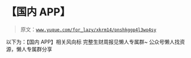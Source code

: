 # 【国内 APP】

> 原文：[`www.yuque.com/for_lazy/xkrm14/pnshkggp4l3wo4sy`](https://www.yuque.com/for_lazy/xkrm14/pnshkggp4l3wo4sy)

<ne-p id="u879deea0" data-lake-id="u879deea0"><ne-text id="u1bc0da91">以下为：【国内 APP】相关风向标</ne-text></ne-p> <ne-p id="u6381000d" data-lake-id="u6381000d"><ne-text id="ucea3ae0e">完整生财周报见懒人专属群~</ne-text></ne-p> <ne-p id="u9798c102" data-lake-id="u9798c102"><ne-text id="u0b463866">公众号懒人找资源，懒人专属群分享</ne-text></ne-p>